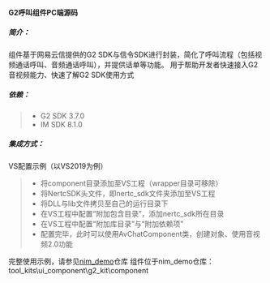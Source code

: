 #### G2呼叫组件PC端源码

##### 简介：
组件基于网易云信提供的G2 SDK与信令SDK进行封装，简化了呼叫流程（包括视频通话呼叫、音频通话呼叫），并提供话单等功能。
用于帮助开发者快速接入G2音视频能力、快速了解G2 SDK使用方式
##### 依赖：
>* G2 SDK 3.7.0
>* IM SDK 8.1.0

##### 集成方式：
VS配置示例（以VS2019为例）
>* 将component目录添加至VS工程（wrapper目录可移除）
>* 将NertcSDK头文件，即nertc_sdk文件夹添加至VS工程
>* 将DLL与lib文件拷贝至自己的运行目录下
>* 在VS工程中配置“附加包含目录”，添加nertc_sdk所在目录
>* 在VS工程中配置“附加库目录”与“附加依赖项”
>* 配置完毕，此时可以使用AvChatComponent类，创建对象、使用音视频2.0功能

完整使用示例，请参见[nim_demo](https://github.com/netease-im/NIM_PC_Demo.git "nim_demo")仓库
组件位于nim_demo仓库：tool_kits\ui_component\g2_kit\component